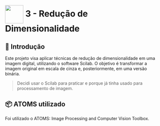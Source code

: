<h1>
     <img align="center" width="60px" src="https://hermes.dio.me/lab_projects/badges/74df1fbf-ad23-4505-90e9-b10f8c62a3c0.png">
    <span>3 - Redução de Dimensionalidade</span>
</h1>

## 📑 Introdução
Este projeto visa aplicar técnicas de redução de dimensionalidade em uma imagem digital, utilizando o software Scilab. O objetivo é transformar a imagem original em escala de cinza e, posteriormente, em uma versão binária.
> Decidi usar o Scilab para praticar e porque já tinha usado para processamento de imagem.

## 📦 ATOMS utilizado
Foi utilizado o ATOMS: Image Processing and Computer Vision Toolbox.

